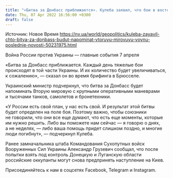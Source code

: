```yaml
---
title: "«Битва за Донбасс приближается». Кулеба заявил, что бои в восточной Украине будут напоминать Вторую мировую войну"
date: Thu, 07 Apr 2022 16:56:00 +0300
draft: false
---
```

Источник: Новое Время https://nv.ua/world/geopolitics/kuleba-zayavil-chto-bitva-za-donbass-budut-napominat-vtoruyu-mirovuyu-voynu-poslednie-novosti-50231975.html


Война России против Украины — главные события 7 апреля

«Битва за Донбасс приближается. Каждый день тяжелые бои происходят в той части Украины. И их количество будет увеличиваться, к сожалению», — сказал он во время брифинга в Брюсселе.

Украинский министр подчеркнул, что битва за Донбасс будет напоминать Вторую мировую с крупными оперативными маневрами и тысячами танков, самолетов и бронетехники.

«У России есть свой план, у нас есть свой. И результат этой битвы будет определен на поле боя. Поэтому важно, чтобы союзники не говорили, что они все еще думают, что есть еще моменты, которые им нужно решить. Либо вы поможете нам сейчас — я говорю о днях, а не неделях, — либо ваша помощь придет слишком поздно, и многие люди погибнут», — подчеркнул Кулеба.

 Ранее замначальника штаба Командования Сухопутных войск Вооруженных Сил Украины Александр Грузевич сообщал, что после попытки взять под контроль Донецкую и Луганскую области российские оккупанты могут снова предпринять наступление на Киев.

Присоединяйтесь к нам в соцсетях Facebook, Telegram и Instagram.
